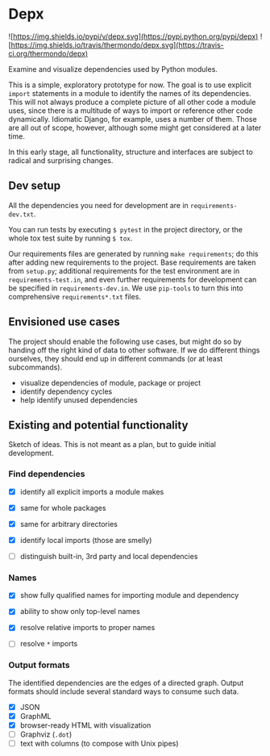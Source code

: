 # Depx

![https://img.shields.io/pypi/v/depx.svg](https://pypi.python.org/pypi/depx)
![https://img.shields.io/travis/thermondo/depx.svg](https://travis-ci.org/thermondo/depx)


Examine and visualize dependencies used by Python modules.

This is a simple, exploratory prototype for now. The goal is to use explicit
`import` statements in a module to identify the names of its dependencies. This
will not always produce a complete picture of all other code a module uses,
since there is a multitude of ways to import or reference other code
dynamically. Idiomatic Django, for example, uses a number of them. Those are
all out of scope, however, although some might get considered at a later time.

In this early stage, all functionality, structure and interfaces are subject to
radical and surprising changes.


## Dev setup

All the dependencies you need for development are in `requirements-dev.txt`.

You can run tests by executing `$ pytest` in the project directory, or the
whole tox test suite by running `$ tox`.

Our requirements files are generated by running `make requirements`; do this
after adding new requirements to the project. Base requirements are taken from
`setup.py`; additional requirements for the test environment are in
`requirements-test.in`, and even further requirements for development can be
specified in `requirements-dev.in`. We use `pip-tools` to turn this into
comprehensive `requirements*.txt` files.


## Envisioned use cases

The project should enable the following use cases, but might do so by handing
off the right kind of data to other software. If we do different things
ourselves, they should end up in different commands (or at least subcommands).

* visualize dependencies of module, package or project
* identify dependency cycles
* help identify unused dependencies


## Existing and potential functionality

Sketch of ideas. This is not meant as a plan, but to guide initial development.

### Find dependencies

- [x] identify all explicit imports a module makes
- [x] same for whole packages
- [x] same for arbitrary directories
- [x] identify local imports (those are smelly)
- [ ] distinguish built-in, 3rd party and local dependencies


### Names

- [x] show fully qualified names for importing module and dependency
- [x] ability to show only top-level names
- [x] resolve relative imports to proper names
- [ ] resolve `*` imports


### Output formats

The identified dependencies are the edges of a directed graph. Output formats
should include several standard ways to consume such data.

- [x] JSON
- [x] GraphML
- [x] browser-ready HTML with visualization
- [ ] Graphviz (`.dot`)
- [ ] text with columns (to compose with Unix pipes)

